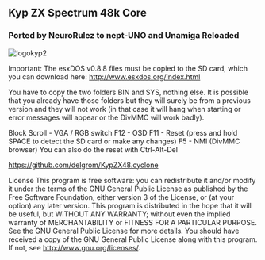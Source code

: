 ## Kyp ZX Spectrum 48k Core

### Ported by NeuroRulez to nept-UNO and Unamiga Reloaded

![logokyp2](https://user-images.githubusercontent.com/31018768/103680737-e5876600-4f86-11eb-92b3-7b2963c24228.jpg)

Important: The esxDOS v0.8.8 files must be copied to the SD card, which you can download here:
http://www.esxdos.org/index.html

You have to copy the two folders BIN and SYS, nothing else. It is possible that you already have those folders but they will surely be from a previous version and they will not work (in that case it will hang when starting or error messages will appear or the DivMMC will work badly).

Block Scroll - VGA / RGB switch
F12 - OSD
F11 - Reset (press and hold SPACE to detect the SD card or make any changes)
F5 - NMI (DivMMC browser)
You can also do the reset with Ctrl-Alt-Del

https://github.com/delgrom/KypZX48.cyclone

License
This program is free software: you can redistribute it and/or modify it under the terms of the GNU General Public License as published by the Free Software Foundation, either version 3 of the License, or (at your option) any later version. This program is distributed in the hope that it will be useful, but WITHOUT ANY WARRANTY; without even the implied warranty of MERCHANTABILITY or FITNESS FOR A PARTICULAR PURPOSE. See the GNU General Public License for more details. You should have received a copy of the GNU General Public License along with this program. If not, see http://www.gnu.org/licenses/.
